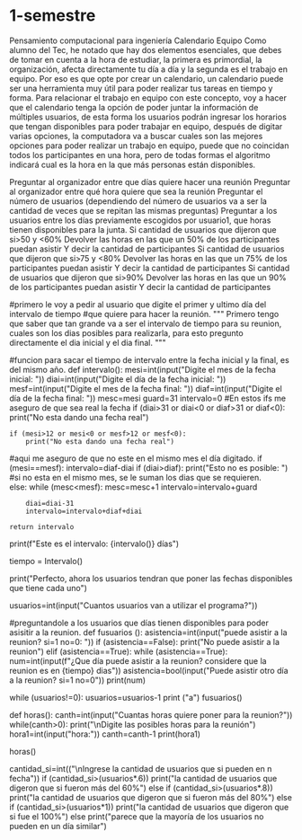 # 1-semestre
Pensamiento computacional para ingeniería
Calendario Equipo
Como alumno del Tec, he notado que hay dos elementos esenciales, que debes de tomar en cuenta a la hora de estudiar, la primera es primordial, la organización, 
afecta directamente tu día a día y la segunda es el trabajo en equipo. Por eso es que opte por crear un calendario, un calendario puede ser una herramienta muy 
útil para poder realizar tus tareas en tiempo y forma.
Para relacionar el trabajo en equipo con este concepto, voy a hacer que el calendario tenga la opción de poder juntar la información de múltiples usuarios, 
de esta forma los usuarios podrán ingresar los horarios que tengan disponibles para poder trabajar en equipo, después de digitar varias opciones, la computadora 
va a buscar cuales son las mejores opciones para poder realizar un trabajo en equipo, puede que no coincidan todos los participantes en una hora, pero de todas 
formas el algoritmo indicará cual es la hora en la que más personas están disponibles.

Preguntar al organizador entre que días quiere hacer una reunión
Preguntar al organizador entre qué hora quiere que sea la reunión
Preguntar el número de usuarios (dependiendo del número de usuarios va a ser la cantidad de veces que se repitan las mismas preguntas)
Preguntar a los usuarios entre los días previamente escogidos por usuario1, que horas tienen disponibles para la junta.
Si cantidad de usuarios que dijeron que si>50 y <60%
Devolver las horas en las que un 50% de los participantes puedan asistir
Y decir la cantidad de participantes
Si cantidad de usuarios que dijeron que si>75 y <80%
Devolver las horas en las que un 75% de los participantes puedan asistir
Y decir la cantidad de participantes
Si cantidad de usuarios que dijeron que si>90%
Devolver las horas en las que un 90% de los participantes puedan asistir
Y decir la cantidad de participantes


#primero le voy a pedir al usuario que digite el primer y ultimo día del intervalo de tiempo
#que quiere para hacer la reunión.
"""
Primero tengo que saber que tan grande va a ser el intervalo de tiempo para su reunion, cuales son los dias posibles para realizarla,
para esto pregunto directamente el dia inicial y el dia final.
"""

#funcion para sacar el tiempo de intervalo entre la fecha inicial y la final, es del mismo año.
def intervalo():
    mesi=int(input("Digite el mes de la fecha inicial: "))
    diai=int(input("Digite el día de la fecha inicial: "))
    mesf=int(input("Digite el mes de la fecha final:  "))
    diaf=int(input("Digite el día de la fecha final:  "))
    mesc=mesi
    guard=31
    intervalo=0
#En estos ifs me aseguro de que sea real la fecha 
    if (diai>31 or diai<0 or diaf>31 or diaf<0):
        print("No esta dando una fecha real")
        
    if (mesi>12 or mesi<0 or mesf>12 or mesf<0):
        print("No esta dando una fecha real")
        
#aqui me aseguro de que no este en el mismo mes el día digitado.
    if (mesi==mesf):
        intervalo=diaf-diai
        if (diai>diaf):
           print("Esto no es posible: ")
#si no esta en el mismo mes, se le suman los dias que se requieren.        
    else:
        while (mesc<mesf):
            mesc=mesc+1
            intervalo=intervalo+guard
        
        diai=diai-31
        intervalo=intervalo+diaf+diai

    return intervalo

print(f"Este es el intervalo: {intervalo()} días")

tiempo = Intervalo()


print("Perfecto, ahora los usuarios tendran que poner las fechas disponibles que tiene cada uno")


usuarios=int(input("Cuantos usuarios van a utilizar el programa?"))

#preguntandole a los usuarios que días tienen disponibles para poder asisitir a la reunion.
def fusuarios ():
    asistencia=int(input("puede asistir a la reunion? si=1 no=0: "))
    if (asistencia==False):
        print("No puede asistir a la reunion")
    elif (asistencia==True):
        while (asistencia==True):
            num=int(input(f"¿Que día puede asistir a la reunion? considere que la reunion es en {tiempo} dias"))
            asistencia=bool(input("Puede asistir otro día a la reunion? si=1 no=0"))
            print(num)

    
    
while (usuarios!=0):
    usuarios=usuarios-1
    print ("a")
    fusuarios()
    
def horas():
    canth=int(input("Cuantas horas quiere poner para la reunion?"))
    while(canth>0):
        print("\nDigite las posibles horas para la reunión")
        hora1=int(input("hora:"))
        canth=canth-1
        print(hora1)
        
horas()

cantidad_si=int(("\nIngrese la cantidad de usuarios que si pueden en n fecha"))
if (cantidad_si>(usuarios*.6))
print("la cantidad de usuarios que digeron que si fueron más del 60%")
else
if (cantidad_si>(usuarios*.8))
print("la cantidad de usuarios que digeron que si fueron más del 80%")
else
if (cantidad_si>(usuarios*1))
print("la cantidad de usuarios que digeron que si fue el 100%")
else
print("parece que la mayoría de los usuarios no pueden en un día similar")
